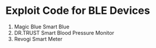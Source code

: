 # Exploit Code for BLE Devices
1. Magic Blue Smart Blue 
2. DR.TRUST Smart Blood Pressure Monitor
3. Revogi Smart Meter 

